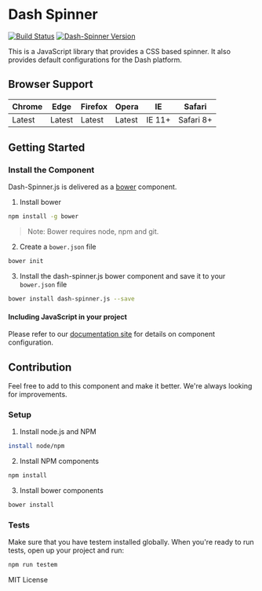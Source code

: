 # Dash Spinner
[![Build Status](https://travis-ci.org/samaritanministries/dash-spinner.js.svg?branch=master)](https://travis-ci.org/samaritanministries/dash-spinner.js)
[![Dash-Spinner Version](https://img.shields.io/badge/Version-0.2.2-green.svg)]()

This is a JavaScript library that provides a CSS based spinner. It also provides default configurations for the Dash platform.

## Browser Support

| Chrome | Edge | Firefox | Opera | IE | Safari |
|--------|------|---------|-------|----|--------|
| Latest | Latest | Latest | Latest | IE 11+ | Safari 8+ |

## Getting Started

### Install the Component

Dash-Spinner.js is delivered as a [bower](bower.io) component.

1. Install bower
  ```bash
  npm install -g bower
  ```

  >Note: Bower requires node, npm and git.

2. Create a `bower.json` file
  ```bash
  bower init
  ```

3. Install the dash-spinner.js bower component and save it to your `bower.json` file
  ```bash
  bower install dash-spinner.js --save
  ```

#### Including JavaScript in your project

Please refer to our [documentation site](http://developers.samaritanministries.org/developers/dash-spinner.js/) for details on component configuration.


## Contribution

Feel free to add to this component and make it better. We're always looking for improvements.

### Setup

1. Install node.js and NPM

  ```bash
  install node/npm
  ```
2. Install NPM components

  ```bash
  npm install
  ```
3. Install bower components

  ```bash
  bower install
  ```

### Tests

Make sure that you have testem installed globally. When you're ready to run tests, open up your project and run:

```bash
npm run testem
```

MIT License
